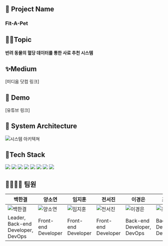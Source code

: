 ## 🐶 Project Name 
<strong><h3>Fit-A-Pet </h3></strong>

## 👩‍💻Topic
<h4>반려 동물의 혈당 데이터를 통한 사료 추천 시스템</h4>

## ✨Medium
[미디움 닷컴 링크]

## 🎥 Demo
[유튜브 링크]


## 📐 System Architecture
![시스템 아키텍쳐](https://github.com/2023-Summer-Bootcamp-Team-K/.github/assets/127572801/cb5102f7-111d-425c-9885-20eeed208a7d)


## 🔧Tech Stack

<img src="https://img.shields.io/badge/flutter-02569B?style=for-the-badge&logo=flutter&logoColor=white"> <img src="https://img.shields.io/badge/django-092E20?style=for-the-badge&logo=django&logoColor=white"> <img src="https://img.shields.io/badge/mysql-4479A1?style=for-the-badge&logo=mysql&logoColor=white"> <img src="https://img.shields.io/badge/amazonaws-FF9900?style=for-the-badge&logo=amazonaws&logoColor=white"> <img src="https://img.shields.io/badge/redis-DC382D?style=for-the-badge&logo=redis&logoColor=white"> <img src="https://img.shields.io/badge/nginx-009639?style=for-the-badge&logo=nginx&logoColor=white"> <img src="https://img.shields.io/badge/gunicorn-499848?style=for-the-badge&logo=gunicorn&logoColor=white"> <img src="https://img.shields.io/badge/amazons3-DD344C?style=for-the-badge&logo=amazons3&logoColor=white">



## 👨‍👩‍👧‍👦 팀원

백한결|양소연|임지훈|전서진|이경은|조승연|
------|------|------|------|------|-----|
![백한결](https://github.com/2023-Summer-Bootcamp-Team-K/.github/assets/127572801/fe5a3d0b-144c-42c8-8268-745c1739ebcc) | ![양소연](https://github.com/2023-Summer-Bootcamp-Team-K/.github/assets/127572801/7fe34432-c3b3-4261-af43-d559e6f1af3f) | ![임지훈](https://github.com/2023-Summer-Bootcamp-Team-K/.github/assets/127572801/3d1b191a-c614-4a51-9b1a-c9230e94cd3d) | ![전서진](https://github.com/2023-Summer-Bootcamp-Team-K/.github/assets/127572801/c620ffde-9f95-4edb-a7d5-41b2b86981f5) | ![이경은](https://github.com/2023-Summer-Bootcamp-Team-K/.github/assets/127572801/76b4dc56-d8ed-4dc7-b883-24f14e075ba5) | ![조승연](https://github.com/2023-Summer-Bootcamp-Team-K/.github/assets/127572801/12e4eee1-a546-4f5f-8bb8-e497c91c6f19) | 
Leader, Back-end Developer, DevOps|Front-end Developer|Front-end Developer|Front-end Developer|Back-end Developer, DevOps|Back-end Developer, DevOps|



<!--

**Here are some ideas to get you started:**

🙋‍♀️ A short introduction - what is your organization all about?
🌈 Contribution guidelines - how can the community get involved?
👩‍💻 Useful resources - where can the community find your docs? Is there anything else the community should know?
🍿 Fun facts - what does your team eat for breakfast?
🧙 Remember, you can do mighty things with the power of [Markdown](https://docs.github.com/github/writing-on-github/getting-started-with-writing-and-formatting-on-github/basic-writing-and-formatting-syntax)
-->
